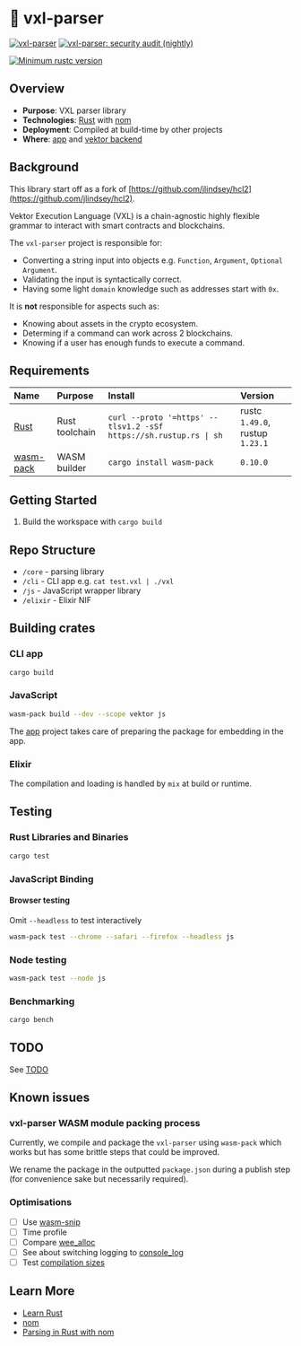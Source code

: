 # 🦔 vxl-parser

[![vxl-parser](https://github.com/vektor-finance/vxl-parser/actions/workflows/build.yml/badge.svg)](https://github.com/vektor-finance/vxl-parser/actions/workflows/build.yml)
[![vxl-parser: security audit (nightly)](https://github.com/vektor-finance/vxl-parser/actions/workflows/security-audit-nightly.yml/badge.svg)](https://github.com/vektor-finance/vxl-parser/actions/workflows/security-audit-nightly.yml)

[![Minimum rustc version](https://img.shields.io/badge/rustc-1.49.0+-lightgray.svg)](#rust-version-requirements)

## Overview

- **Purpose**: VXL parser library
- **Technologies**: [Rust](https://www.rust-lang.org/) with [nom](https://github.com/Geal/nom)
- **Deployment**: Compiled at build-time by other projects
- **Where**: [app](https://github.com/vektor-finance/app) and [vektor backend](https://github.com/vektor-finance/vektor)

## Background

This library start off as a fork of [https://github.com/jlindsey/hcl2](https://github.com/jlindsey/hcl2).

Vektor Execution Language (VXL) is a chain-agnostic highly flexible grammar to interact with smart contracts and blockchains.

The `vxl-parser` project is responsible for:

- Converting a string input into objects e.g. `Function`, `Argument`, `Optional Argument`.
- Validating the input is syntactically correct.
- Having some light `domain` knowledge such as addresses start with `0x`.

It is **not** responsible for aspects such as:

- Knowing about assets in the crypto ecosystem.
- Determing if a command can work across 2 blockchains.
- Knowing if a user has enough funds to execute a command.

## Requirements

| Name                                               | Purpose        | Install                                                           | Version                         |
| :------------------------------------------------- | :------------- | :---------------------------------------------------------------- | :------------------------------ |
| [Rust](https://www.rust-lang.org/tools/install)    | Rust toolchain | `curl --proto '=https' --tlsv1.2 -sSf https://sh.rustup.rs \| sh` | rustc `1.49.0`, rustup `1.23.1` |
| [wasm-pack](https://github.com/rustwasm/wasm-pack) | WASM builder   | `cargo install wasm-pack`                                         | `0.10.0`                        |

## Getting Started

1. Build the workspace with `cargo build`

## Repo Structure

- `/core` - parsing library
- `/cli` - CLI app e.g. `cat test.vxl | ./vxl`
- `/js` - JavaScript wrapper library
- `/elixir` - Elixir NIF

## Building crates

### CLI app

```bash
cargo build
```

### JavaScript

```bash
wasm-pack build --dev --scope vektor js
```

The [app](https://github.com/vektor-finance/app) project takes care of preparing the package for embedding in the app.

### Elixir

The compilation and loading is handled by `mix` at build or runtime.

## Testing

### Rust Libraries and Binaries

```bash
cargo test
```

### JavaScript Binding

#### Browser testing

Omit `--headless` to test interactively

```bash
wasm-pack test --chrome --safari --firefox --headless js
```

### Node testing

```bash
wasm-pack test --node js
```

### Benchmarking

```bash
cargo bench
```

## TODO

See [TODO](TODO.md)

## Known issues

### vxl-parser WASM module packing process

Currently, we compile and package the `vxl-parser` using `wasm-pack` which works but has some brittle steps that could be improved.

We rename the package in the outputted `package.json` during a publish step (for convenience sake but necessarily required).

### Optimisations

- [ ] Use [wasm-snip](https://rustwasm.github.io/book/reference/code-size.html#use-the-wasm-snip-tool)
- [ ] Time profile
- [ ] Compare [wee_alloc](https://github.com/rustwasm/wee_alloc)
- [ ] See about switching logging to [console_log](https://github.com/iamcodemaker/console_log)
- [ ] Test [compilation sizes](https://rustwasm.github.io/book/reference/code-size.html#optimizing-builds-for-code-size)

## Learn More

- [Learn Rust](https://www.rust-lang.org/learn)
- [nom](https://github.com/Geal/nom)
- [Parsing in Rust with nom](https://blog.logrocket.com/parsing-in-rust-with-nom/)
